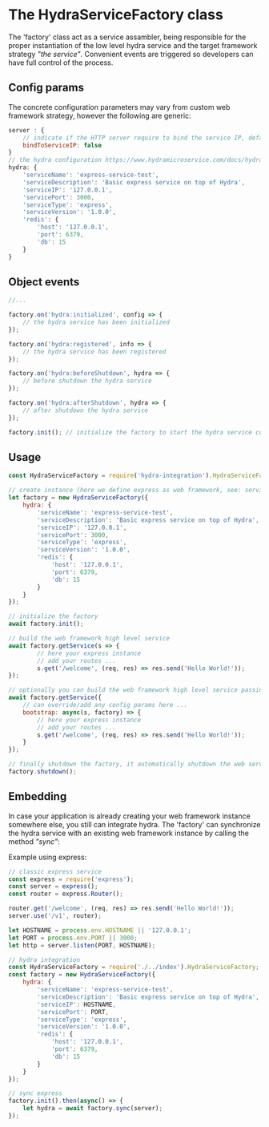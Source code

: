 # The HydraServiceFactory class #
The 'factory' class act as a service assambler, being responsible for the proper instantiation of the low level hydra service and the target framework strategy *"the service"*.
Convenient events are triggered so developers can have full control of the process.

## Config params ##
The concrete configuration parameters may vary from custom web framework strategy, however the following are generic:
```js
server : { 
    // indicate if the HTTP server require to bind the service IP, default value: FALSE
    bindToServiceIP: false
}
// the hydra configuration https://www.hydramicroservice.com/docs/hydra-core/getting-started.html
hydra: {
    'serviceName': 'express-service-test',
    'serviceDescription': 'Basic express service on top of Hydra',
    'serviceIP': '127.0.0.1',
    'servicePort': 3000,
    'serviceType': 'express',
    'serviceVersion': '1.0.0',
    'redis': {
        'host': '127.0.0.1',
        'port': 6379,
        'db': 15
    }
}
```

## Object events ##
```js
//...

factory.on('hydra:initialized', config => {
    // the hydra service has been initialized
});

factory.on('hydra:registered', info => {
    // the hydra service has been registered
});

factory.on('hydra:beforeShutdown', hydra => {
    // before shutdown the hydra service 
});

factory.on('hydra:afterShutdown', hydra => {
    // after shutdown the hydra service 
});

factory.init(); // initialize the factory to start the hydra service connection
```

## Usage ##
```js
const HydraServiceFactory = require('hydra-integration').HydraServiceFactory;

// create instance (here we define express as web framework, see: serviceType)
let factory = new HydraServiceFactory({
    hydra: {
        'serviceName': 'express-service-test',
        'serviceDescription': 'Basic express service on top of Hydra',
        'serviceIP': '127.0.0.1',
        'servicePort': 3000,
        'serviceType': 'express',
        'serviceVersion': '1.0.0',
        'redis': {
            'host': '127.0.0.1',
            'port': 6379,
            'db': 15
        }
    }
});

// initialize the factory
await factory.init();

// build the web framework high level service
await factory.getService(s => {
        // here your express instance
        // add your routes ...
        s.get('/welcome', (req, res) => res.send('Hello World!'));
});

// optionally you can build the web framework high level service passing a config object
await factory.getService({
    // can override/add any config params here ...
    bootstrap: async(s, factory) => {
        // here your express instance
        // add your routes ...
        s.get('/welcome', (req, res) => res.send('Hello World!'));
    }
});

// finally shutdown the factory, it automatically shutdown the web server
factory.shutdown();
```

## Embedding ##
In case your application is already creating your web framework instance somewhere else, you still can integrate hydra.
The 'factory' can synchronize the hydra service with an existing web framework instance by calling the method *"sync"*:

Example using express:
```js
// classic express service
const express = require('express');
const server = express();
const router = express.Router();

router.get('/welcome', (req, res) => res.send('Hello World!'));
server.use('/v1', router);

let HOSTNAME = process.env.HOSTNAME || '127.0.0.1';
let PORT = process.env.PORT || 3000;
let http = server.listen(PORT, HOSTNAME);

// hydra integration
const HydraServiceFactory = require('./../index').HydraServiceFactory;
const factory = new HydraServiceFactory({
    hydra: {
        'serviceName': 'express-service-test',
        'serviceDescription': 'Basic express service on top of Hydra',
        'serviceIP': HOSTNAME,
        'servicePort': PORT,
        'serviceType': 'express',
        'serviceVersion': '1.0.0',
        'redis': {
            'host': '127.0.0.1',
            'port': 6379,
            'db': 15
        }
    }
});

// sync express
factory.init().then(async() => {
    let hydra = await factory.sync(server);
});
```
